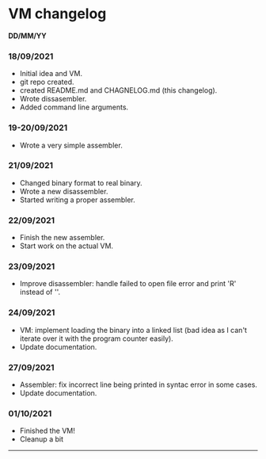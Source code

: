 # VM changelog
**DD/MM/YY**

### 18/09/2021
- Initial idea and VM.
- git repo created.
- created README.md and CHAGNELOG.md (this changelog).
- Wrote dissasembler.
- Added command line arguments.

### 19-20/09/2021
- Wrote a very simple assembler.

### 21/09/2021
- Changed binary format to real binary.
- Wrote a new disassembler.
- Started writing a proper assembler.

### 22/09/2021
- Finish the new assembler.
- Start work on the actual VM.

### 23/09/2021
- Improve disassembler: handle failed to open file error and print 'R<reg>' instead of '<reg>'.

### 24/09/2021
- VM: implement loading the binary into a linked list (bad idea as I can't iterate over it with the program counter easily).
- Update documentation.

### 27/09/2021
- Assembler: fix incorrect line being printed in syntac error in some cases.
- Update documentation.

### 01/10/2021
- Finished the VM!
- Cleanup a bit

<hr>
